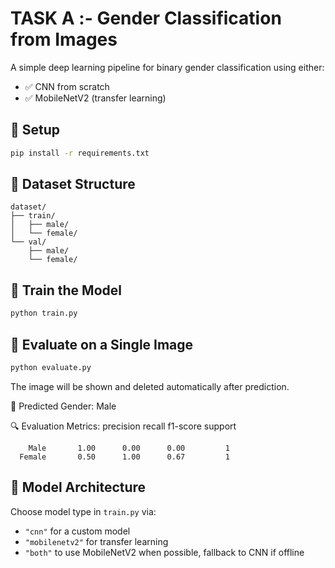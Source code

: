 
# TASK A :- Gender Classification from Images

A simple deep learning pipeline for binary gender classification using either:

- ✅ CNN from scratch
- ✅ MobileNetV2 (transfer learning)

## 🔧 Setup

```bash
pip install -r requirements.txt
```

## 📁 Dataset Structure

```
dataset/
├── train/
│   ├── male/
│   └── female/
└── val/
    ├── male/
    └── female/
```

## 🧠 Train the Model

```bash
python train.py
```

## 🎯 Evaluate on a Single Image

```bash
python evaluate.py
```

The image will be shown and deleted automatically after prediction.

🧠 Predicted Gender: Male

🔍 Evaluation Metrics:
              precision    recall  f1-score   support

        Male       1.00      0.00      0.00         1
      Female       0.50      1.00      0.67         1


## 🧩 Model Architecture

Choose model type in `train.py` via:
- `"cnn"` for a custom model
- `"mobilenetv2"` for transfer learning
- `"both"` to use MobileNetV2 when possible, fallback to CNN if offline
